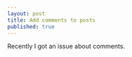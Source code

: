```yaml
---
layout: post
title: Add comments to posts
published: true
---
```


Recently I got an issue about comments.